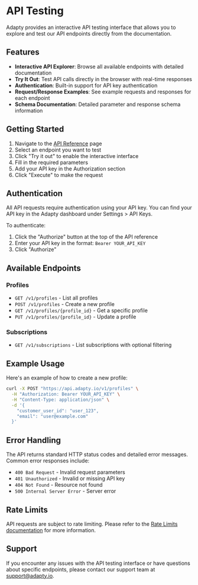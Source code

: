 # API Testing

Adapty provides an interactive API testing interface that allows you to explore and test our API endpoints directly from the documentation.

## Features

- **Interactive API Explorer**: Browse all available endpoints with detailed documentation
- **Try It Out**: Test API calls directly in the browser with real-time responses
- **Authentication**: Built-in support for API key authentication
- **Request/Response Examples**: See example requests and responses for each endpoint
- **Schema Documentation**: Detailed parameter and response schema information

## Getting Started

1. Navigate to the [API Reference](/api-reference) page
2. Select an endpoint you want to test
3. Click "Try it out" to enable the interactive interface
4. Fill in the required parameters
5. Add your API key in the Authorization section
6. Click "Execute" to make the request

## Authentication

All API requests require authentication using your API key. You can find your API key in the Adapty dashboard under Settings > API Keys.

To authenticate:
1. Click the "Authorize" button at the top of the API reference
2. Enter your API key in the format: `Bearer YOUR_API_KEY`
3. Click "Authorize"

## Available Endpoints

### Profiles
- `GET /v1/profiles` - List all profiles
- `POST /v1/profiles` - Create a new profile
- `GET /v1/profiles/{profile_id}` - Get a specific profile
- `PUT /v1/profiles/{profile_id}` - Update a profile

### Subscriptions
- `GET /v1/subscriptions` - List subscriptions with optional filtering

## Example Usage

Here's an example of how to create a new profile:

```bash
curl -X POST "https://api.adapty.io/v1/profiles" \
  -H "Authorization: Bearer YOUR_API_KEY" \
  -H "Content-Type: application/json" \
  -d '{
    "customer_user_id": "user_123",
    "email": "user@example.com"
  }'
```

## Error Handling

The API returns standard HTTP status codes and detailed error messages. Common error responses include:

- `400 Bad Request` - Invalid request parameters
- `401 Unauthorized` - Invalid or missing API key
- `404 Not Found` - Resource not found
- `500 Internal Server Error` - Server error

## Rate Limits

API requests are subject to rate limiting. Please refer to the [Rate Limits documentation](/docs/rate-limits) for more information.

## Support

If you encounter any issues with the API testing interface or have questions about specific endpoints, please contact our support team at support@adapty.io.
